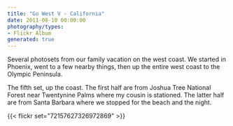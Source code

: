 ```yaml
---
title: "Go West V - California"
date: 2011-08-10 00:00:00
photography/types:
- Flickr Album
generated: true
---
```

Several photosets from our family vacation on the west coast. We started in Phoenix, went to a few nearby things, then up the entire west coast to the Olympic Peninsula. 

The fifth set, up the coast. The first half are from Joshua Tree National Forest near Twentynine Palms where my cousin is stationed. The latter half are from Santa Barbara where we stopped for the beach and the night.

{{< flickr set="72157627326972869" >}}
